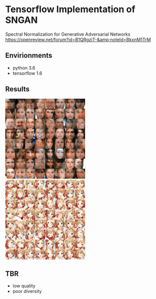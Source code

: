 # Tensorflow Implementation of SNGAN
Spectral Normalization for Generative Adversarial Networks 
https://openreview.net/forum?id=B1QRgziT-&amp;noteId=BkxnM1TrM

## Envirionments
* python 3.6
* tensorflow 1.6

## Results
<img src="/assets/celeba.png" width="50%">
<img src="/assets/imas.png" width="50%">

## TBR
* low quality
* poor diversity

